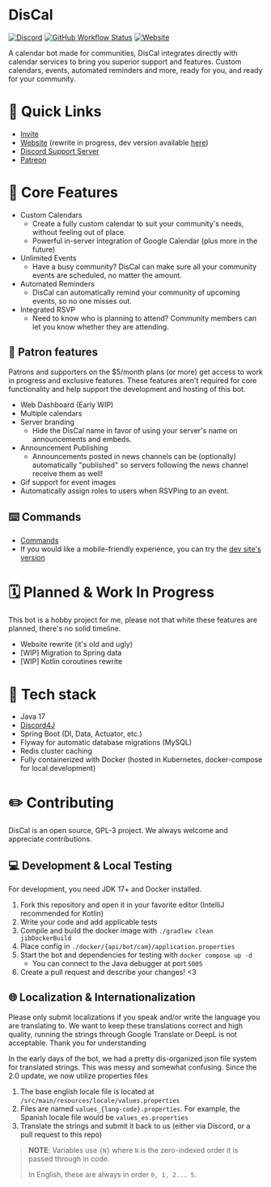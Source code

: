 # DisCal
[![Discord](https://img.shields.io/discord/375357265198317579?label=DreamExposure&style=flat-square)](https://discord.gg/2TFqyuy)
[![GitHub Workflow Status](https://img.shields.io/github/actions/workflow/status/DreamExposure/DisCal-Discord-Bot/gradle.yml?branch=develop&label=Build&style=flat-square)](https://github.com/DreamExposure/DisCal-Discord-Bot/actions)
[![Website](https://img.shields.io/website?down_color=red&down_message=offline&label=Status&style=flat-square&up_message=online&url=https%3A%2F%2Fwww.discalbot.com)](https://discalbot.com/status)


A calendar bot made for communities, 
DisCal integrates directly with calendar services to bring you superior support and features.
Custom calendars, events, automated reminders and more, ready for you, and ready for your community.

# 🔗 Quick Links
- [Invite](https://discord.com/api/oauth2/authorize?client_id=265523588918935552&permissions=420979666000&scope=bot%20applications.commands)
- [Website](https://discalbot.com) (rewrite in progress, dev version available [here](https://dev.discalbot.com))
- [Discord Support Server](https://discord.gg/2TFqyuy)
- [Patreon](https://www.patreon.com/Novafox)

# 💎 Core Features
- Custom Calendars 
  - Create a fully custom calendar to suit your community's needs, without feeling out of place.
  - Powerful in-server integration of Google Calendar (plus more in the future)
- Unlimited Events
  - Have a busy community? DisCal can make sure all your community events are scheduled, no matter the amount.
- Automated Reminders
  - DisCal can automatically remind your community of upcoming events, so no one misses out.
- Integrated RSVP
  - Need to know who is planning to attend? Community members can let you know whether they are attending.


## 🎉 Patron features
Patrons and supporters on the $5/month plans (or more) get access to work in progress and exclusive features.
These features aren't required for core functionality and help support the development and hosting of this bot.

- Web Dashboard (Early WIP)
- Multiple calendars
- Server branding
  - Hide the DisCal name in favor of using your server's name on announcements and embeds.
- Announcement Publishing
  - Announcements posted in news channels can be (optionally) automatically "published" so servers following the news channel receive them as well!
- Gif support for event images
- Automatically assign roles to users when RSVPing to an event.

## ⌨️ Commands
- [Commands](https://discalbot.com/commands)
- If you would like a mobile-friendly experience, you can try the [dev site's version](https://dev.discalbot.com/commands)

<!--TODO: Add commands here in collapsed tables-->


# 🗓️ Planned & Work In Progress
This bot is a hobby project for me, please not that white these features are planned, there's no solid timeline.
- Website rewrite (it's old and ugly)
- [WIP] Migration to Spring data
- [WIP] Kotlin coroutines rewrite

# 🧰 Tech stack
- Java 17
- [Discord4J](https://github.com/Discord4J/DIscord4J)
- Spring Boot (DI, Data, Actuator, etc.)
- Flyway for automatic database migrations (MySQL)
- Redis cluster caching
- Fully containerized with Docker (hosted in Kubernetes, docker-compose for local development)

# ✏️ Contributing
DisCal is an open source, GPL-3 project. We always welcome and appreciate contributions.

## 💻 Development & Local Testing
For development, you need JDK 17+ and Docker installed.

1. Fork this repository and open it in your favorite editor (IntelliJ recommended for Kotlin)
2. Write your code and add applicable tests
3. Compile and build the docker image with `./gradlew clean jibDockerBuild`
4. Place config in `./docker/{api/bot/cam}/application.properties`
5. Start the bot and dependencies for testing with `docker compose up -d`
    - You can connect to the Java debugger at port `5005`
6. Create a pull request and describe your changes! <3

## 🌐 Localization & Internationalization
Please only submit localizations if you speak and/or write the language you are translating to.
We want to keep these translations correct and high quality, running the strings through Google Translate or DeepL is not acceptable.
Thank you for understanding

In the early days of the bot, we had a pretty dis-organized json file system for translated strings.
This was messy and somewhat confusing. Since the 2.0 update, we now utilize properties files

1. The base english locale file is located at `/src/main/resources/locale/values.properties`
2. Files are named `values_{lang-code}.properties`. For example, the Spanish locale file would be `values_es.properties`
3. Translate the strings and submit it back to us (either via Discord, or a pull request to this repo)

> **NOTE**: Variables use `{N}` where `N` is the zero-indexed order it is passed through in code.
>
> In English, these are always in order `0, 1, 2... 5`.
